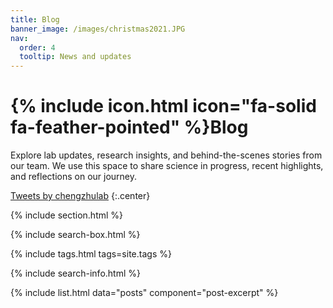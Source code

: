 ```yaml
---
title: Blog
banner_image: /images/christmas2021.JPG
nav:
  order: 4
  tooltip: News and updates
---
```


# {% include icon.html icon="fa-solid fa-feather-pointed" %}Blog

Explore lab updates, research insights, and behind-the-scenes stories from our team. We use this space to share science in progress, recent highlights, and reflections on our journey.

<a class="twitter-timeline" data-width="400" data-height="400" href="https://twitter.com/chengzhulab?ref_src=twsrc%5Etfw">Tweets by chengzhulab</a> <script async src="https://platform.twitter.com/widgets.js" charset="utf-8"></script>
{:.center}

{% include section.html %}

{% include search-box.html %}

{% include tags.html tags=site.tags %}

{% include search-info.html %}

{% include list.html data="posts" component="post-excerpt" %}
